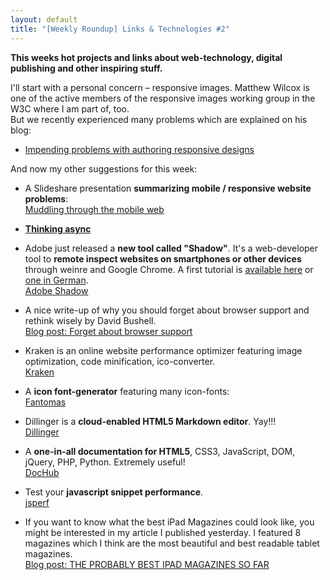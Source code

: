 ```yaml
---
layout: default
title: "[Weekly Roundup] Links & Technologies #2"
---
```


**This weeks hot projects and links about web-technology, digital publishing and other inspiring stuff.**

I'll start with a personal concern &ndash; responsive images. Matthew Wilcox is one of the active members of the responsive images working group in the W3C where I am part of, too.  
But we recently experienced many problems which are explained on his blog:  

- [Impending problems with authoring responsive designs](http://mattwilcox.net/archive/entry/id/1081/)


And now my other suggestions for this week:


- A Slideshare presentation **summarizing mobile / responsive website problems**:  
[Muddling through the mobile web](http://www.slideshare.net/yiibu/muddling-through-the-mobile-web/)

- [**Thinking async**](http://css-tricks.com/thinking-async/)

- Adobe just released a **new tool called "Shadow"**. It's a web-developer tool to **remote inspect websites on smartphones or other devices** through weinre and Google Chrome. A first tutorial is [available here](http://corlan.org/2012/03/07/introducing-adobe-shadow-a-new-way-to-debug-mobile-web-sites-and-apps/) or [one in German](http://uiux.de/artikel/adobe-shadow).  
[Adobe Shadow](http://labs.adobe.com/downloads/shadow.html)

- A nice write-up of why you should forget about browser support and rethink wisely by David Bushell.  
[Blog post: Forget about browser support](http://dbushell.com/2012/03/03/forget-about-browser-support/)

- Kraken is an online website performance optimizer featuring image optimization, code minification, ico-converter.  
[Kraken](http://kraken.io/)

- A **icon font-generator** featuring many icon-fonts:  
[Fantomas](http://nodeca.github.com/fontomas/)

- Dillinger is a **cloud-enabled HTML5 Markdown editor**. Yay!!!  
[Dillinger](http://dillinger.io/)

- A **one-in-all documentation for HTML5**, CSS3, JavaScript, DOM, jQuery, PHP, Python. Extremely useful!  
[DocHub](http://dochub.io/)

- Test your **javascript snippet performance**.  
[jsperf](http://jsperf.com/)

- If you want to know what the best iPad Magazines could look like, you might be interested in my article I published yesterday. I featured 8 magazines which I think are the most beautiful and best readable tablet magazines.  
[Blog post: THE PROBABLY BEST IPAD MAGAZINES SO FAR](http://anselm-hannemann.com/blog/2012/03/08/the-probably-best-ipad-magazines-so-far/)